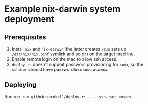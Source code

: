 <!--
SPDX-FileCopyrightText: 2023 Serokell <https://serokell.io/>

SPDX-License-Identifier: MPL-2.0
-->

# Example nix-darwin system deployment

## Prerequisites

1) Install `nix` and `nix-darwin` (the latter creates `/run` sets up `/etc/nix/nix.conf` symlink and so on)
   on the target machine.
2) Enable remote login on the mac to allow ssh access.
3) `deploy-rs` doesn't support password provisioning for `sudo`, so the `sshUser` should
   have passwordless `sudo` access.

## Deploying

Run `nix run github:serokell/deploy-rs -- --ssh-user <user>`.